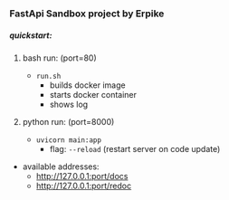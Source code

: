 ### FastApi Sandbox project by Erpike

##### quickstart:

1. bash run: (port=80)
   - `run.sh`
      - builds docker image
      - starts docker container
      - shows log

2. python run: (port=8000)
   - `uvicorn main:app`
     - flag: `--reload` (restart server on code update)

- available addresses:
  - http://127.0.0.1:port/docs
  - http://127.0.0.1:port/redoc
